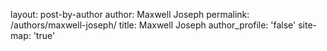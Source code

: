 layout: post-by-author
author: Maxwell Joseph
permalink: /authors/maxwell-joseph/
title: Maxwell Joseph
author_profile: 'false'
site-map: 'true'
